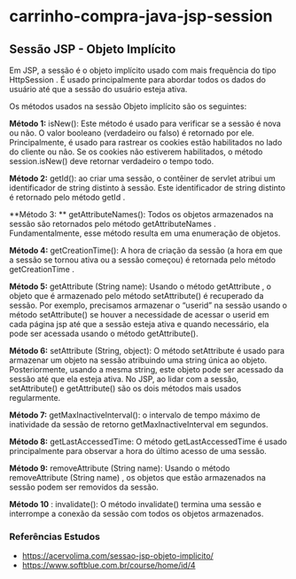 # carrinho-compra-java-jsp-session
 

## Sessão JSP - Objeto Implícito

Em JSP, a sessão é o objeto implícito usado com mais frequência do tipo HttpSession . É usado principalmente para abordar todos os dados do usuário até que a sessão do usuário esteja ativa. 

Os métodos usados ​​na sessão Objeto implícito são os seguintes:

**Método 1:** isNew(): Este método é usado para verificar se a sessão é nova ou não. O valor booleano (verdadeiro ou falso) é retornado por ele. Principalmente, é usado para rastrear os cookies estão habilitados no lado do cliente ou não. Se os cookies não estiverem habilitados, o método session.isNew() deve retornar verdadeiro o tempo todo.

**Método 2:** getId(): ao criar uma sessão, o contêiner de servlet atribui um identificador de string distinto à sessão. Este identificador de string distinto é retornado pelo método getId .

**Método 3: ** getAttributeNames(): Todos os objetos armazenados na sessão são retornados pelo método getAttributeNames . Fundamentalmente, esse método resulta em uma enumeração de objetos.

**Método 4:** getCreationTime(): A hora de criação da sessão (a hora em que a sessão se tornou ativa ou a sessão começou) é retornada pelo método getCreationTime .

**Método 5:** getAttribute (String name): Usando o método getAttribute , o objeto que é armazenado pelo método setAttribute() é recuperado da sessão. Por exemplo, precisamos armazenar o “userid” na sessão usando o método setAttribute() se houver a necessidade de acessar o userid em cada página jsp até que a sessão esteja ativa e quando necessário, ela pode ser acessada usando o método getAttribute().

**Método 6:** setAttribute (String, object): O método setAttribute é usado para armazenar um objeto na sessão atribuindo uma string única ao objeto. Posteriormente, usando a mesma string, este objeto pode ser acessado da sessão até que ela esteja ativa. No JSP, ao lidar com a sessão, setAttribute() e getAttribute() são os dois métodos mais usados ​​regularmente.

**Método 7:** getMaxInactiveInterval(): o intervalo de tempo máximo de inatividade da sessão de retorno getMaxInactiveInterval em segundos.

**Método 8:** getLastAccessedTime: O método getLastAccessedTime é usado principalmente para observar a hora do último acesso de uma sessão.

**Método 9:** removeAttribute (String name): Usando o método removeAttribute (String name) , os objetos que estão armazenados na sessão podem ser removidos da sessão.

**Método 10** : invalidate(): O método invalidate() termina uma sessão e interrompe a conexão da sessão com todos os objetos armazenados.

### Referências Estudos

- https://acervolima.com/sessao-jsp-objeto-implicito/
- https://www.softblue.com.br/course/home/id/4


